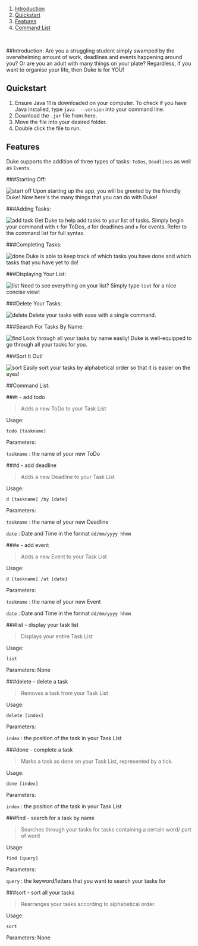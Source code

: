  1. [Introduction](#introduction)
 2. [Quickstart](#quickstart)
 3. [Features](#features)
 4. [Command List](#commands)
 
 <br>

##Introduction:
Are you a struggling student simply swamped by the overwhelming amount of work, deadlines and events happening around you? Or are you an adult with many things on your plate? Regardless, if you want to organise your life, then Duke is for YOU!

## Quickstart
 1. Ensure Java 11 is downloaded on your computer. To check if you have Java installed, type `java  --version` into your
  command line.
 2. Download the `.jar` file from here.
 3. Move the file into your desired folder.
 4. Double click the file to run.
 
## Features
Duke supports the addition of three types of tasks: `ToDos`, `Deadlines` as well as `Events`. 


###Starting Off:

![start off](StartOff.png)
Upon starting up the app, you will be greeted by the friendly Duke! Now here's the many things that you can do with Duke!


###Adding Tasks:

![add task](addTask.png)
Get Duke to help add tasks to your list of tasks. Simply begin your command with `t` for ToDos, `d` for deadlines and `e` for events. Refer to the command list for full syntax.


###Completing Tasks:

![done](Done.png)
Duke is able to keep track of which tasks you have done and which tasks that you have yet to do! 


###Displaying Your List:

![list](List.png)
Need to see everything on your list? Simply type `list` for a nice concise view!


###Delete Your Tasks:

![delete](Delete.png)
Delete your tasks with ease with a single command.


###Search For Tasks By Name:

![find](Find.png)
Look through all your tasks by name easily! Duke is well-equipped to go through all your tasks for you. 


###Sort It Out!

![sort](Sort.png)
Easily sort your tasks by alphabetical order so that it is easier on the eyes!


##Command List:

###t - add todo
> Adds a new ToDo to your Task List

Usage:

`todo [taskname]`

Parameters:

`taskname` : the name of your new ToDo

###d - add deadline
> Adds a new Deadline to your Task List

Usage:

`d [taskname] /by [date]`

Parameters:

`taskname` : the name of your new Deadline

`date` : Date and Time in the format `dd/mm/yyyy hhmm` 

###e - add event
> Adds a new Event to your Task List

Usage:

`d [taskname] /at [date]`

Parameters:

`taskname` : the name of your new Event

`date` : Date and Time in the format `dd/mm/yyyy hhmm`

###list - display your task list
> Displays your entire Task List

Usage:

`list`

Parameters: None

###delete - delete a task
> Removes a task from your Task List

Usage:

`delete [index]`

Parameters:

`index` : the position of the task in your Task List 

###done - complete a task
> Marks a task as done on your Task List, represented by a tick.

Usage:

`done [index]`

Parameters:

`index` : the position of the task in your Task List

###find - search for a task by name
> Searches through your tasks for tasks containing a certain word/ part of word

Usage:

`find [query]`

Parameters:

`query` : the keyword/letters that you want to search your tasks for

###sort - sort all your tasks
> Rearranges your tasks according to alphabetical order.

Usage:

`sort`

Parameters: None
